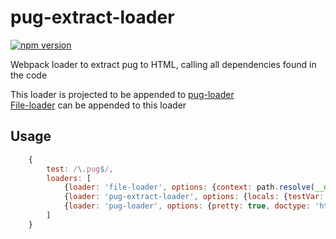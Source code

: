 # pug-extract-loader
[![npm version](https://badge.fury.io/js/pug-extract-loader.svg)](https://badge.fury.io/js/pug-extract-loader)

Webpack loader to extract pug to HTML, calling all dependencies found in the code

This loader is projected to be appended to [pug-loader](https://github.com/pugjs/pug-loader)  
[File-loader](https://github.com/webpack-contrib/file-loader) can be appended to this loader

## Usage


``` javascript
    {
        test: /\.pug$/,
        loaders: [
            {loader: 'file-loader', options: {context: path.resolve(__dirname, 'src', 'views', 'pages'), name: '[path][name].html'}}
            {loader: 'pug-extract-loader', options: {locals: {testVar: 'test'}}}},
            {loader: 'pug-loader', options: {pretty: true, doctype: 'html'}},
        ]
    }
```
